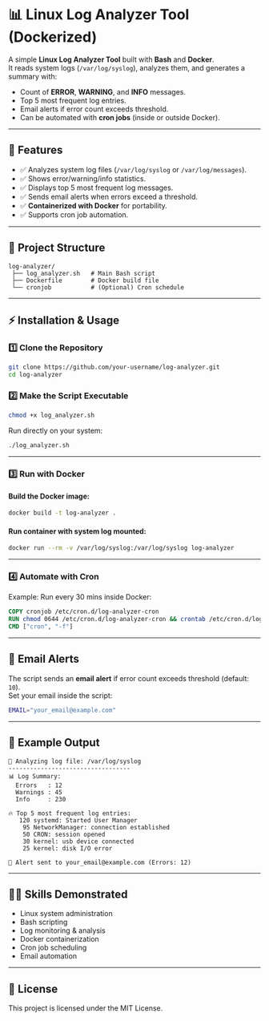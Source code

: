 
# 📊 Linux Log Analyzer Tool (Dockerized)

A simple **Linux Log Analyzer Tool** built with **Bash** and **Docker**.  
It reads system logs (`/var/log/syslog`), analyzes them, and generates a summary with:  
- Count of **ERROR**, **WARNING**, and **INFO** messages.  
- Top 5 most frequent log entries.  
- Email alerts if error count exceeds threshold.  
- Can be automated with **cron jobs** (inside or outside Docker).  

---

## 🚀 Features
- ✅ Analyzes system log files (`/var/log/syslog` or `/var/log/messages`).  
- ✅ Shows error/warning/info statistics.  
- ✅ Displays top 5 most frequent log messages.  
- ✅ Sends email alerts when errors exceed a threshold.  
- ✅ **Containerized with Docker** for portability.  
- ✅ Supports cron job automation.  

---

## 📂 Project Structure
```
log-analyzer/
 ├── log_analyzer.sh   # Main Bash script
 ├── Dockerfile        # Docker build file
 └── cronjob           # (Optional) Cron schedule
```

---

## ⚡ Installation & Usage

### 1️⃣ Clone the Repository
```bash
git clone https://github.com/your-username/log-analyzer.git
cd log-analyzer
```

### 2️⃣ Make the Script Executable
```bash
chmod +x log_analyzer.sh
```

Run directly on your system:
```bash
./log_analyzer.sh
```

---

### 3️⃣ Run with Docker
#### Build the Docker image:
```bash
docker build -t log-analyzer .
```

#### Run container with system log mounted:
```bash
docker run --rm -v /var/log/syslog:/var/log/syslog log-analyzer
```

---

### 4️⃣ Automate with Cron
Example: Run every 30 mins inside Docker:
```dockerfile
COPY cronjob /etc/cron.d/log-analyzer-cron
RUN chmod 0644 /etc/cron.d/log-analyzer-cron && crontab /etc/cron.d/log-analyzer-cron
CMD ["cron", "-f"]
```

---

## 📧 Email Alerts
The script sends an **email alert** if error count exceeds threshold (default: `10`).  
Set your email inside the script:
```bash
EMAIL="your_email@example.com"
```

---

## 📌 Example Output
```
🔎 Analyzing log file: /var/log/syslog
----------------------------------
📊 Log Summary:
  Errors   : 12
  Warnings : 45
  Info     : 230

🔥 Top 5 most frequent log entries:
   120 systemd: Started User Manager
    95 NetworkManager: connection established
    50 CRON: session opened
    30 kernel: usb device connected
    25 kernel: disk I/O error

📧 Alert sent to your_email@example.com (Errors: 12)
```

---

## 🧑‍💻 Skills Demonstrated
- Linux system administration  
- Bash scripting  
- Log monitoring & analysis  
- Docker containerization  
- Cron job scheduling  
- Email automation  

---

## 📜 License
This project is licensed under the MIT License.
